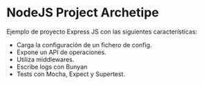 # NodeJS Project Archetipe

Ejemplo de proyecto Express JS con las siguientes características:
  - Carga la configuración de un fichero de config.
  - Expone un API de operaciones.
  - Utiliza middlewares.
  - Escribe logs con Bunyan
  - Tests con Mocha, Expect y Supertest.
